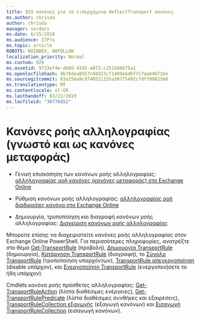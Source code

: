 ```yaml
---
title: 929 κανόνες για τα εισερχόμενα deflectTransport κανόνες
ms.author: chrisda
author: chrisda
manager: serdars
ms.date: 6/15/2018
ms.audience: ITPro
ms.topic: article
ROBOTS: NOINDEX, NOFOLLOW
localization_priority: Normal
ms.custom: 929
ms.assetid: 9733ef4e-db8d-4345-a072-c251480875a1
ms.openlocfilehash: 9b78dea8557c68d23cf1409ebd6f7c7aab46f1be
ms.sourcegitcommit: 03a156a9c9740521155a30775492c7dff0982588
ms.translationtype: MT
ms.contentlocale: el-GR
ms.lasthandoff: 03/22/2019
ms.locfileid: "30776852"
---
```

# <a name="mail-flow-rules-also-known-as-transport-rules"></a>Κανόνες ροής αλληλογραφίας (γνωστό και ως κανόνες μεταφοράς)

- Γενική επισκόπηση των κανόνων ροής αλληλογραφίας: [αλληλογραφίας ροή κανόνες (κανόνες μεταφοράς) στο Exchange Online](https://technet.microsoft.com/library/jj919238.aspx)
    
- Ρύθμιση κανόνων ροής αλληλογραφίας: [αλληλογραφίας ροή διαδικασίες κανόνα στο Exchange Online](https://technet.microsoft.com/library/dn600436.aspx)
    
- Δημιουργία, τροποποίηση και διαγραφή κανόνων ροής αλληλογραφίας: [Διαχείριση κανόνων ροής αλληλογραφίας](https://technet.microsoft.com/library/jj657505.aspx)
    
Μπορείτε επίσης να διαχειριστείτε κανόνες ροής αλληλογραφίας στον Exchange Online PowerShell. Για περισσότερες πληροφορίες, ανατρέξτε στο θέμα [Get-TransportRule](https://docs.microsoft.com/powershell/module/exchange/policy-and-compliance/get-transportrule) (προβολή), [Δημιουργία TransportRule](https://docs.microsoft.com/powershell/module/exchange/policy-and-compliance/new-transportrule) (δημιουργία), [Κατάργηση TransportRule](https://docs.microsoft.com/powershell/module/exchange/policy-and-compliance/remove-transportrule) (διαγραφή), το [Σύνολο TransportRule](https://docs.microsoft.com/powershell/module/exchange/policy-and-compliance/set-transportrule) (τροποποίηση υπαρχόντων), [TransportRule απενεργοποίηση](https://docs.microsoft.com/powershell/module/exchange/policy-and-compliance/disable-transportrule) (disable υπάρχον), και [Ενεργοποίηση TransportRule](https://docs.microsoft.com/powershell/module/exchange/policy-and-compliance/enable-transportrule) (ενεργοποιήσετε το ήδη υπάρχον). 
  
Cmdlets κανόνα ροής πρόσθετες αλληλογραφίας: [Get-TransportRuleAction](https://docs.microsoft.com/powershell/module/exchange/policy-and-compliance/get-transportruleaction) (λίστα διαθέσιμες ενέργειες), [Get-TransportRulePredicate](https://docs.microsoft.com/powershell/module/exchange/policy-and-compliance/get-transportrulepredicate) (λίστα διαθέσιμες συνθήκες και εξαιρέσεις), [TransportRuleCollection εξαγωγής](https://docs.microsoft.com/powershell/module/exchange/policy-and-compliance/export-transportrulecollection) (εξαγωγή κανόνων) και [ Εισαγωγή TransportRuleCollection](https://docs.microsoft.com/powershell/module/exchange/policy-and-compliance/import-transportrulecollection) (εισαγωγή κανόνων). 
  

